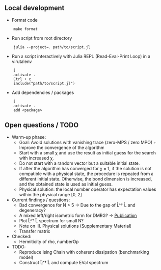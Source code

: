 ## Local development
- Format code
```
    make format
```
- Run script from root directory
```
    julia --project=. path/to/script.jl
```
- Run a script interactively with Julia REPL (Read-Eval-Print Loop) in a virutalenv
```
    ]
    activate .
    Ctrl + c
    include("path/to/script.jl")
```

- Add dependencies / packages
```
    ]
    activate .
    add <package>
```

## Open questions / TODO
- Warm-up phase:
    - Goal: Avoid solutions with vanishing trace (zero-MPS / zero MPO) + Improve the convergence of the algorithm 
    - Start with a small χ and use the result as initial guess for the search with increased χ.
    - Do not start with a random vector but a suitable initial state.
    - If after the algorithm has converged for χ = 1, if the solution is not compatible with a physical state, the procedure is repeated from a different initial state. Otherwise, the bond dimension is increased, and the obtained state is used as initial guess.
    - Physical solution: the local number operator has expectation values within the physical range [0, 2]
- Current findings / questions:
    - Bad convergence for N > 5 -> Due to the gap of L̂^† L̂ and degeneracy?
    - A mixed left/right isometric form for DMRG? -> [Publication](https://doi.org/10.1103/PhysRevB.87.155137)
    - Plot L̂^† L̂ spectrum for small N?
    - Note on III. Physical solutions (Supplementary Material)
    - Transfer matrix
- Checked:
    - Hermiticity  of rho, numberOp
- TODO:
    - Reproduce Ising Chain with coherent dissipation (benchmarking model)
    - Construct  L̂^† L̂ and compute EVal spectrum